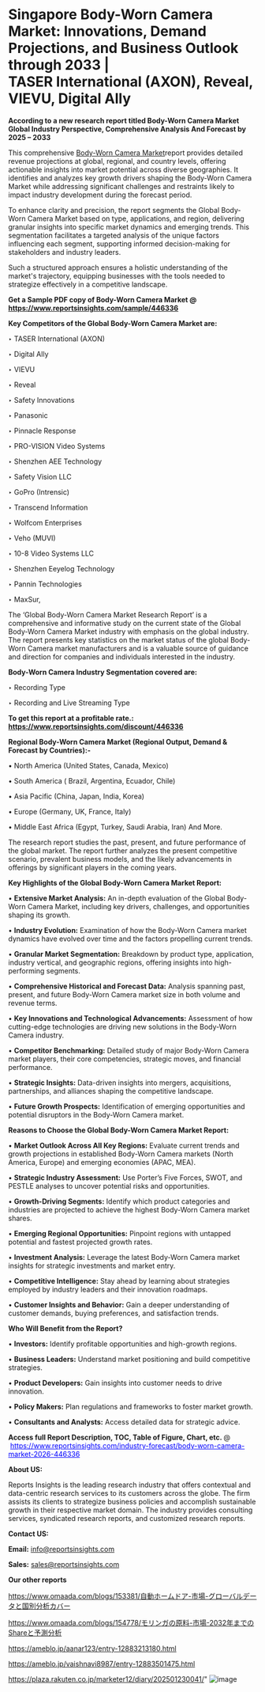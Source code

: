 # Singapore Body-Worn Camera Market: Innovations, Demand Projections, and Business Outlook through 2033 | TASER International (AXON), Reveal, VIEVU, Digital Ally

<strong>According to a new research report titled Body-Worn Camera Market Global Industry Perspective, Comprehensive Analysis And Forecast by 2025 – 2033</strong>

This comprehensive <a href=https://www.reportsinsights.com/sample/446336>Body-Worn Camera Market</a>report provides detailed revenue projections at global, regional, and country levels, offering actionable insights into market potential across diverse geographies. It identifies and analyzes key growth drivers shaping the Body-Worn Camera Market while addressing significant challenges and restraints likely to impact industry development during the forecast period.

To enhance clarity and precision, the report segments the Global Body-Worn Camera Market based on type, applications, and region, delivering granular insights into specific market dynamics and emerging trends. This segmentation facilitates a targeted analysis of the unique factors influencing each segment, supporting informed decision-making for stakeholders and industry leaders.

Such a structured approach ensures a holistic understanding of the market's trajectory, equipping businesses with the tools needed to strategize effectively in a competitive landscape.

<strong>Get a Sample PDF copy of Body-Worn Camera Market </strong><strong>@<a href=https://www.reportsinsights.com/sample/446336 style=color:#0000ff;> https://www.reportsinsights.com/sample/446336</a></strong></font>

<strong>Key Competitors of the Global Body-Worn Camera Market are:</strong>

‣ TASER International (AXON)

‣ Digital Ally

‣ VIEVU

‣ Reveal

‣ Safety Innovations

‣ Panasonic

‣ Pinnacle Response

‣ PRO-VISION Video Systems

‣ Shenzhen AEE Technology

‣ Safety Vision LLC

‣ GoPro (Intrensic)

‣ Transcend Information

‣ Wolfcom Enterprises

‣ Veho (MUVI)

‣ 10-8 Video Systems LLC

‣ Shenzhen Eeyelog Technology

‣ Pannin Technologies

‣ MaxSur,

The ‘Global Body-Worn Camera Market Research Report’ is a comprehensive and informative study on the current state of the Global Body-Worn Camera Market industry with emphasis on the global industry. The report presents key statistics on the market status of the global Body-Worn Camera market manufacturers and is a valuable source of guidance and direction for companies and individuals interested in the industry.

<strong>Body-Worn Camera Industry Segmentation covered are:</strong>

‣ Recording Type

‣ Recording and Live Streaming Type

<strong>To get this report at a profitable rate.: <a href=https://www.reportsinsights.com/discount/446336 style=color:#0000ff;>https://www.reportsinsights.com/discount/446336</a></strong></font>

<strong>Regional Body-Worn Camera Market (Regional Output, Demand &amp; Forecast by Countries):-</strong>

• North America (United States, Canada, Mexico)

• South America ( Brazil, Argentina, Ecuador, Chile)

• Asia Pacific (China, Japan, India, Korea)

• Europe (Germany, UK, France, Italy)

• Middle East Africa (Egypt, Turkey, Saudi Arabia, Iran) And More.

The research report studies the past, present, and future performance of the global market. The report further analyzes the present competitive scenario, prevalent business models, and the likely advancements in offerings by significant players in the coming years.

<strong>Key Highlights of the Global Body-Worn Camera Market Report:</strong>

• <strong>Extensive Market Analysis:</strong> An in-depth evaluation of the Global Body-Worn Camera Market, including key drivers, challenges, and opportunities shaping its growth.

• <strong>Industry Evolution:</strong> Examination of how the Body-Worn Camera market dynamics have evolved over time and the factors propelling current trends.

• <strong>Granular Market Segmentation:</strong> Breakdown by product type, application, industry vertical, and geographic regions, offering insights into high-performing segments.

• <strong>Comprehensive Historical and Forecast Data:</strong> Analysis spanning past, present, and future Body-Worn Camera market size in both volume and revenue terms.

• <strong>Key Innovations and Technological Advancements:</strong> Assessment of how cutting-edge technologies are driving new solutions in the Body-Worn Camera industry.

• <strong>Competitor Benchmarking:</strong> Detailed study of major Body-Worn Camera market players, their core competencies, strategic moves, and financial performance.

• <strong>Strategic Insights:</strong> Data-driven insights into mergers, acquisitions, partnerships, and alliances shaping the competitive landscape.

• <strong>Future Growth Prospects:</strong> Identification of emerging opportunities and potential disruptors in the Body-Worn Camera market.

<strong>Reasons to Choose the Global Body-Worn Camera Market Report:</strong>

• <strong>Market Outlook Across All Key Regions:</strong> Evaluate current trends and growth projections in established Body-Worn Camera markets (North America, Europe) and emerging economies (APAC, MEA).

• <strong>Strategic Industry Assessment:</strong> Use Porter’s Five Forces, SWOT, and PESTLE analyses to uncover potential risks and opportunities.

• <strong>Growth-Driving Segments:</strong> Identify which product categories and industries are projected to achieve the highest Body-Worn Camera market shares.

• <strong>Emerging Regional Opportunities:</strong> Pinpoint regions with untapped potential and fastest projected growth rates.

• <strong>Investment Analysis:</strong> Leverage the latest Body-Worn Camera market insights for strategic investments and market entry.

• <strong>Competitive Intelligence:</strong> Stay ahead by learning about strategies employed by industry leaders and their innovation roadmaps.

• <strong>Customer Insights and Behavior:</strong> Gain a deeper understanding of customer demands, buying preferences, and satisfaction trends.

<strong>Who Will Benefit from the Report?</strong>

• <strong>Investors:</strong> Identify profitable opportunities and high-growth regions.

• <strong>Business Leaders:</strong> Understand market positioning and build competitive strategies.

• <strong>Product Developers:</strong> Gain insights into customer needs to drive innovation.

• <strong>Policy Makers:</strong> Plan regulations and frameworks to foster market growth.

• <strong>Consultants and Analysts:</strong> Access detailed data for strategic advice.
</ul>
<strong>Access full Report Description, TOC, Table of Figure, Chart, etc. </strong>@  <a href=https://www.reportsinsights.com/industry-forecast/body-worn-camera-market-2026-446336 style=color:#0000ff;>https://www.reportsinsights.com/industry-forecast/body-worn-camera-market-2026-446336</a></font>

<strong><strong>About US</strong>:</strong>

Reports Insights is the leading research industry that offers contextual and data-centric research services to its customers across the globe. The firm assists its clients to strategize business policies and accomplish sustainable growth in their respective market domain. The industry provides consulting services, syndicated research reports, and customized research reports.

<strong>Contact US:</strong>

<p class=""""><b>Email:</b> <a href=mailto:info@reportsinsights.com>info@reportsinsights.com</a></p>
<p class=""""><b>Sales:</b> <a href=mailto:sales@reportsinsights.com>sales@reportsinsights.com</a></p>

<strong>Our other reports</strong>

<a href=https://www.omaada.com/blogs/153381/自動ホームドア-市場-グローバルデータと国別分析カバー>https://www.omaada.com/blogs/153381/自動ホームドア-市場-グローバルデータと国別分析カバー</a>

<a href=https://www.omaada.com/blogs/154778/モリンガの原料-市場-2032年までのShareと予測分析>https://www.omaada.com/blogs/154778/モリンガの原料-市場-2032年までのShareと予測分析</a>

<a href=https://ameblo.jp/aanar123/entry-12883213180.html>https://ameblo.jp/aanar123/entry-12883213180.html</a>

<a href=https://ameblo.jp/vaishnavi8987/entry-12883501475.html>https://ameblo.jp/vaishnavi8987/entry-12883501475.html</a>

<a href=https://plaza.rakuten.co.jp/marketer12/diary/202501230041/>https://plaza.rakuten.co.jp/marketer12/diary/202501230041/</a>"
![image](https://github.com/user-attachments/assets/5a1883d9-1368-43e9-a8eb-f4a70c03dfd0)
